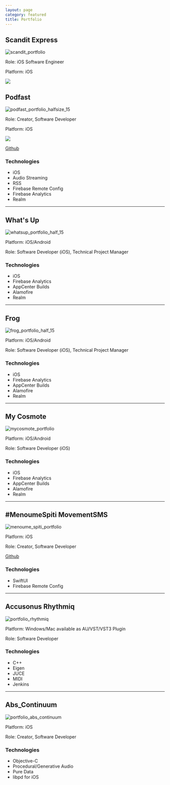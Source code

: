 ```yaml
---
layout: page
category: featured
title: Portfolio
---
```


## Scandit Express
![scandit_portfolio](../assets/images/scandit_portfolio.gif)

Role: iOS Software Engineer

Platform: iOS

[<img src="../assets/images/download_on_the_app_store.svg" class="appstoreDownload">](https://apps.apple.com/gr/app/scandit-express/id1613733334)

## Podfast

![podfast_portfolio_halfsize_15](../assets/images/podfast_portfolio_halfsize_15.gif)

Role: Creator, Software Developer

Platform: iOS

[<img src="../assets/images/download_on_the_app_store.svg" class="appstoreDownload">](https://apps.apple.com/us/app/podfast/id1507685149?ls=1)

[Github](https://github.com/orjpap/podfast)

### Technologies

* iOS
* Audio Streaming
* RSS
* Firebase Remote Config
* Firebase Analytics
* Realm

---

## What's Up

![whatsup_portfolio_half_15](../assets/images/whatsup_portfolio_half_15.gif?lastModify=1587313622)

Platform: iOS/Android

Role: Software Developer (iOS), Technical Project Manager

### Technologies

* iOS
* Firebase Analytics
* AppCenter Builds
* Alamofire
* Realm

---

## Frog

![frog_portfolio_half_15](../assets/images/frog_portfolio_half_15.gif)

Platform: iOS/Android

Role: Software Developer (iOS), Technical Project Manager

### Technologies

* iOS
* Firebase Analytics
* AppCenter Builds
* Alamofire
* Realm

---

## My Cosmote

![mycosmote_portfolio](../assets/images/mycosmote_portfolio.gif)

Platform: iOS/Android

Role: Software Developer (iOS)

### Technologies

* iOS
* Firebase Analytics
* AppCenter Builds
* Alamofire
* Realm

---

## #MenoumeSpiti MovementSMS

![menoume_spiti_portfolio](../assets/images/menoume_spiti_portfolio.png)

Platform: iOS

Role: Creator, Software Developer

[Github](https://github.com/orjpap/MenoumeSpiti-MovementSMS)

### Technologies

* SwiftUI
* Firebase Remote Config

---

## Accusonus Rhythmiq

![portfolio_rhythmiq](../assets/images/portfolio_rhythmiq.png)

Platform: Windows/Mac available as AU/VST/VST3 Plugin

Role: Software Developer

### Technologies

* C++
* Eigen
* JUCE
* MIDI
* Jenkins

---

## Abs_Continuum

![portfolio_abs_continuum](../assets/images/portfolio_abs_continuum.png)

Platform: iOS

Role: Creator, Software Developer

### Technologies

* Objective-C
* Procedural/Generative Audio
* Pure Data
* libpd for iOS
